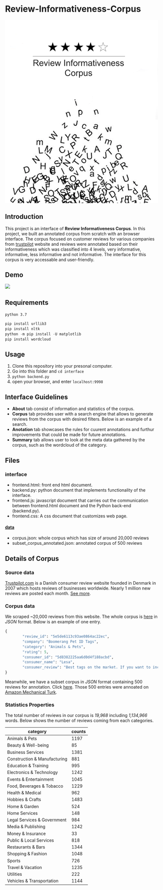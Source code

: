 # Review-Informativeness-Corpus

![](./images/corpus.png)

## Introduction

This project is an interface of **Review Informativeness Corpus**. In this project, we built an annotated corpus from scratch with an browser interface. The corpus focused on customer reviews for various companies from [trustpilot](https://www.trustpilot.com/) website and reviews were annotated based on their informativeness which was classified into 4 levels, very informative, informative, less informative and not informative. The interface for this corpus is very accessable and user-friendly. 

## Demo

![](./images/demo.gif)

## Requirements

`python 3.7`

```python
pip install urllib3
pip install nltk
python -m pip install -U matplotlib
pip install wordcloud
```

## Usage

1. Clone this repository into your presonal computer.
2. Go into this folder and `cd interface`
3. `python backend.py`
4. open your browser, and enter `localhost:9998`

## Interface Guidelines
- **About** tab consist of information and statistics of the corpus.
- **Corpus** tab provides user with a search engine that allows to generate reviews from the corpus with desired filters. Below is an example of a search.
- **Anotation** tab showcases the rules for cuurent annotations and furthur improvements that could be made for future annotations.
- **Summary** tab allows user to look at the meta data gathered by the corpus, such as the wordcloud of the category.

## Files

### interface
- frontend.html: front end html document.
- backend.py: python document that implements functionality of the interface.
- frontend.js: javascript document that carries out the communication between frontend.html document and the Python back-end (backend.py).
- frontend.css: A css document that customizes web page.

#### [data](https://github.com/shuanggu-gs/Review-Informativeness-Corpus/tree/master/interface/data)
- corpus.json: whole corpus which has size of around 20,000 reviews
- subset_corpus_annotated.json: annotated corpus of 500 reviews

## Details of Corpus

### Source data

[Trustpilot.com](https://www.trustpilot.com) is a Danish consumer review website founded in Denmark in 2007 which hosts reviews of businesses worldwide. Nearly 1 million new reviews are posted each month. [See more](https://en.wikipedia.org/wiki/Trustpilot).

### Corpus data

We scraped ~20,000 reviews from this website. The whole corpus is [here](https://github.com/shuanggu-gs/Review-Informativeness-Corpus/blob/master/interface/data/corpus.json) in *JSON* format. Below is an example of one entry.

```python
{
        "review_id": "5e5de6113c93ae0864ac22ec",
        "company": "Boomerang Pet ID Tags",
        "category": "Animals & Pets",
        "rating": 5,
        "consumer_id": "5d8382225aa6d0d4f188acbd",
        "consumer_name": "Lesa",
        "consumer_review": "Best tags on the market. If you want to increase the chances that your pet finds their way home if they get lost, buy these tags."
}
```

Meanwhile, we have a subset corpus in *JSON* format containing 500 reviews for annotation. Click [here](https://github.com/shuanggu-gs/Review-Informativeness-Corpus/blob/master/interface/data/subset_corpus_annotated.json). Those 500 entries were annoated on [Amazon Mechanical Turk](https://www.mturk.com/).

### Statistics Properties

The total number of reviews in our corpus is *19,968* including *1,134,966* words. Below shows the number of reviews coming from each categories. 



|     category            | counts |
|-------------------------|--------|
|Animals & Pets |1197|
|Beauty & Well-being |85|
|Business Services |1381|
|Construction & Manufacturing |881|
|Education & Training |995|
|Electronics & Technology |1242|
|Events & Entertainment |1045|
|Food, Beverages & Tobacco |1229|
|Health & Medical |962|
|Hobbies & Crafts |1483|
|Home & Garden |524|
|Home Services |148|
|Legal Services & Government |984|
|Media & Publishing |1242|
|Money & Insurance |33|
|Public & Local Services |818|
|Restaurants & Bars |1344|
|Shopping & Fashion |1048|
|Sports |726|
|Travel & Vacation |1235|
|Utilities |222|
|Vehicles & Transportation |1144|